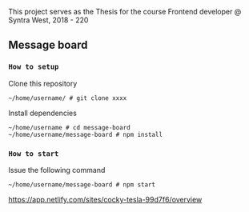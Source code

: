 This project serves as the Thesis for the course Frontend developer @ Syntra West, 2018 - 220

## Message board

### `How to setup`
Clone this repository

````
~/home/username/ # git clone xxxx
````

Install dependencies
````
~/home/username # cd message-board
~/home/username/message-board # npm install
````

### `How to start`
Issue the following command
````
~/home/username/message-board # npm start
````


https://app.netlify.com/sites/cocky-tesla-99d7f6/overview
